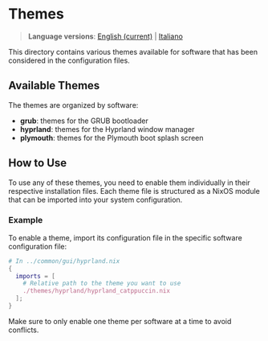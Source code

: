 # Themes

> **Language versions**: [English (current)](README.md) | [Italiano](README.it.md)

This directory contains various themes available for software that has been considered in the configuration files.

## Available Themes

The themes are organized by software:

- **grub**: themes for the GRUB bootloader
- **hyprland**: themes for the Hyprland window manager
- **plymouth**: themes for the Plymouth boot splash screen

## How to Use

To use any of these themes, you need to enable them individually in their respective installation files. Each theme file is structured as a NixOS module that can be imported into your system configuration.

### Example

To enable a theme, import its configuration file in the specific software configuration file:

```nix
# In ../common/gui/hyprland.nix
{
  imports = [
    # Relative path to the theme you want to use
    ./themes/hyprland/hyprland_catppuccin.nix
  ];
}
```

Make sure to only enable one theme per software at a time to avoid conflicts.
